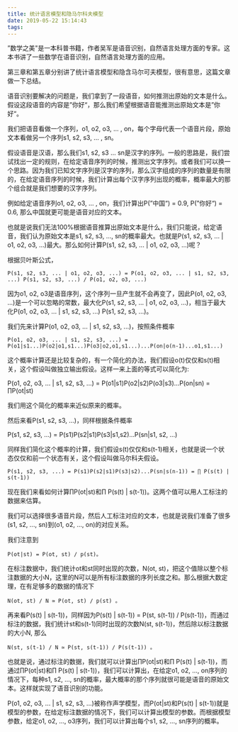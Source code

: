 ```yaml
---
title: 统计语言模型和隐马尔科夫模型
date: 2019-05-22 15:14:43
tags:
---
```

”数学之美"是一本科普书籍，作者吴军是语音识别，自然语言处理方面的专家。这本书讲了一些数学在语音识别，自然语言处理方面的应用。

第三章和第五章分别讲了统计语言模型和隐含马尔可夫模型，很有意思，这篇文章做一下总结。

语音识别要解决的问题是，我们拿到了一段语音，如何推测出原始的文本是什么。假设这段语音的内容是”你好“，那么我们希望根据语音能推测出原始文本是”你好“。

我们把语音看做一个序列，o1, o2, o3, ... , on，每个字母代表一个语音片段，原始文本看做另一个序列s1, s2, s3, ... , sn。

假设语音是汉语，那么我们s1, s2, s3 ... sn是汉字的序列。一般的思路是，我们尝试找出一定的规则，在给定语音序列的时候，推测出文字序列。或者我们可以换一个思路。因为我们已知文字序列是汉字的序列，那么汉字组成的序列的数量是有限的，在给定语音序列的时候，我们计算出每个汉字序列出现的概率，概率最大的那个组合就是我们想要的汉字序列。

例如给定语音序列o1, o2, o3, ... , on，我们计算出P(”中国“) = 0.9, P(”你好“) = 0.6, 那么中国就更可能是语音对应的文本。

也就是说我们无法100%根据语音推算出原始文本是什么，我们只能说，给定语音，我们认为原始文本是s1, s2, s3, ..., sn的概率最大。也就是P(s1, s2, s3, ... | o1, o2, o3, ...)最大。那么如何计算P(s1, s2, s3, ... | o1, o2, o3, ...)呢？

根据贝叶斯公式，

```
P(s1, s2, s3, ... | o1, o2, o3, ...) = P(o1, o2, o3, ... | s1, s2, s3, ...) P(s1, s2, s3, ...) / P(o1, o2, o3, ...)
```

因为o1, o2, o3是语音序列，这个序列一旦产生就不会再变了，因此P(o1, o2, o3, ...)是一个可以忽略的常数，最大化P(s1, s2, s3, ... | o1, o2, o3, ...)，相当于最大化P(o1, o2, o3, ... | s1, s2, s3, ...) P(s1, s2, s3, ...)。

我们先来计算P(o1, o2, o3, ... | s1, s2, s3, ...)，按照条件概率

```
P(o1, o2, o3, ... | s1, s2, s3, ...) = P(o1|s1...)P(o2|o1,s1...)P(o3|o2,o1,s1...)...P(on|o(n-1)...o1,s1...)
```

这个概率计算还是比较复杂的，有一个简化的办法，我们假设o(t)仅仅和s(t)相关，这个假设叫做独立输出假设。这样一来上面的等式可以简化为:

P(o1, o2, o3, ... | s1, s2, s3, ...) = P(o1|s1)P(o2|s2)P(o3|s3)...P(on|sn) =  ∏P(ot|st)

我们用这个简化的概率来近似原来的概率。

然后来看P(s1, s2, s3, ...)，同样根据条件概率

P(s1, s2, s3, ...) = P(s1)P(s2|s1)P(s3|s1,s2)...P(sn|s1, s2, ...)

同样我们简化这个概率的计算，我们假设s(t)仅仅和s(t-1)相关，也就是说一个状态仅仅和前一个状态有关，这个假设叫做马尔科夫假设。

```
P(s1, s2, s3, ...) = P(s1)P(s2|s1)P(s3|s2)...P(sn|s(n-1)) = ∏ P(s(t) | s(t-1))
```

现在我们来看如何计算∏P(ot|st)和∏ P(s(t) | s(t-1))。这两个值可以用人工标注的数据来估算。

我们可以选择很多语音片段，然后人工标注对应的文本，也就是说我们准备了很多(s1, s2, ..., sn)到(o1, o2, ..., on)的对应关系。

我们注意到 
```
P(ot|st) = P(ot, st) / p(st)。
```

在标注数据中，我们统计ot和st同时出现的次数，N(ot, st)，把这个值除以整个标注数据的大小N，这里的N可以是所有标注数据的序列长度之和。那么根据大数定理，在有足够多的数据的情况下

```
N(ot, st) / N ≃ P(ot, st) / p(st) 。
```

再来看P(s(t) | s(t-1))，同样因为P(s(t) | s(t-1)) = P(st, s(t-1)) / P(s(t-1))，而通过标注的数据，我们统计st和s(t-1)同时出现的次数N(st, s(t-1))，然后除以标注数据的大小N, 那么

```
N(st, s(t-1) / N ≃ P(st, s(t-1)) / P(s(t-1)) 。
```

也就是说，通过标注的数据，我们就可以计算出∏P(ot|st)和∏ P(s(t) | s(t-1))，而通过∏P(ot|st)和∏ P(s(t) | s(t-1))，我们可以计算出，在给定o1, o2, ..., on序列的情况下，每种s1, s2, ..., sn的概率，最大概率的那个序列就很可能是语音的原始文本。这样就实现了语音识别的功能。

P(o1, o2, o3, ... | s1, s2, s3, ...)被称作声学模型，而P(ot|st)和P(s(t) | s(t-1))就是模型的参数，在给定标注数据的情况下，我们可以计算出模型的参数。而根据模型参数，给定o1, o2, ..., o3序列，我们可以计算出每个s1, s2, ..., sn序列的概率。

